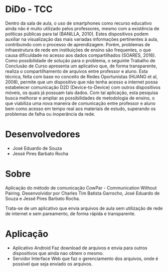 # DiDo - TCC
 Dentro da sala de aula, o uso de smartphones como recurso educativo ainda não é muito utilizado pelos professores, mesmo com a existência de políticas públicas para tal (BANILLA, 2010). Estes dispositivos podem auxiliar na visualização das mais variadas informações pertinentes à aula, contribuindo com o processo de aprendizagem. Porém, problemas de infraestrutura de rede em instituições de ensino são frequentes, o que causa dificuldade no acesso aos dados compartilhados (SOARES, 2016). Como possibilidade de solução para o problema, o seguinte Trabalho de Conclusão de Curso apresenta um aplicativo que, de forma transparente, realiza o compartilhamento de arquivos entre professor e aluno. Esta técnica, feita com base no conceito de Redes Oportunistas (HUANG et al, 2008), permite que um dispositivo que não tenha acesso a internet possa estabelecer comunicação D2D (Device-to-Device) com outros dispositivos móveis, os quais já possuam tais dados. Com tal aplicação, esta pesquisa busca melhorar e ampliar as possibilidades de metodologia de ensino, o que viabiliza uma nova maneira de comunicação entre professor e aluno bem como acesso em tempo real aos materiais de estudo, superando os problemas de falha ou inoperância da rede.

# Desenvolvedores
* José Eduardo de Souza
* Jessé Pires Barbato Rocha

# Sobre

Aplicação do método de comunicação CowPar - Communication Without Pairing. Desenvolvidor por Charles Tim Batista Garrocho, José Eduardo de Souza e Jessé Pires Barbato Rocha.

Trata-se de um aplicativo que envia arquivos de aula sem utilização de rede de internet e sem pareamento, de forma rápida e transparente.

# Aplicação
* Aplicativo Android 
Faz download de arquivos e envia para outros dispositivos que ainda nao obtem o mesmo.
* Servidor
Interface Web que faz o gerenciamento dos arquivos, onde é possivel que seja enviado os arquivos.
